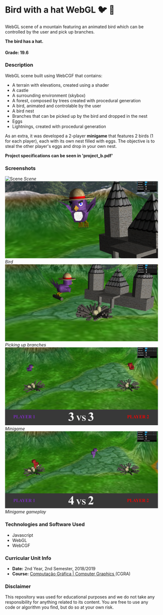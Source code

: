 # Bird with a hat WebGL :bird: :tophat:
WebGL scene of a mountain featuring an animated bird which can be controlled by the user and pick up branches.

**The bird has a hat.**


#### Grade: 19.6


### Description
WebGL scene built using WebCGF that contains:
* A terrain with elevations, created using a shader
* A castle
* A surrounding environment (skybox)
* A forest, composed by trees created with procedural generation
* A bird, animated and controlable by the user
* A bird nest
* Branches that can be picked up by the bird and dropped in the nest
* Eggs
* Lightnings, created with procedural generation

As an extra, it was developed a 2-player **minigame** that features 2 birds (1 for each player), each with its own nest filled with eggs. The objective is to steal the other player's eggs and drop in your own nest.

**Project specifications can be seen in 'project_b.pdf'**

### Screenshots
![Scene](https://github.com/GambuzX/Bird-with-a-hat-WebGL/blob/master/screenshots/scene.PNG) *Scene*
![Bird](https://github.com/GambuzX/Bird-with-a-hat-WebGL/blob/master/screenshots/bird.PNG) *Bird*
![Branches](https://github.com/GambuzX/Bird-with-a-hat-WebGL/blob/master/screenshots/branches.PNG) *Picking up branches*
![Minigame](https://github.com/GambuzX/Bird-with-a-hat-WebGL/blob/master/screenshots/minigame.PNG) *Minigame*
![Minigame gameplay](https://github.com/GambuzX/Bird-with-a-hat-WebGL/blob/master/screenshots/minigame2.PNG) *Minigame gameplay*


### Technologies and Software Used
* Javascript
* WebGL
* WebCGF

### Curricular Unit Info
* **Date:** 2nd Year, 2nd Semester, 2018/2019
* **Course:** [Computação Gráfica | Computer Graphics ](https://sigarra.up.pt/feup/en/UCURR_GERAL.FICHA_UC_VIEW?pv_ocorrencia_id=419996 "CGRA") (CGRA)

### Disclaimer 
This repository was used for educational purposes and we do not take any responsibility for anything related to its content. You are free to use any code or algorithm you find, but do so at your own risk.
